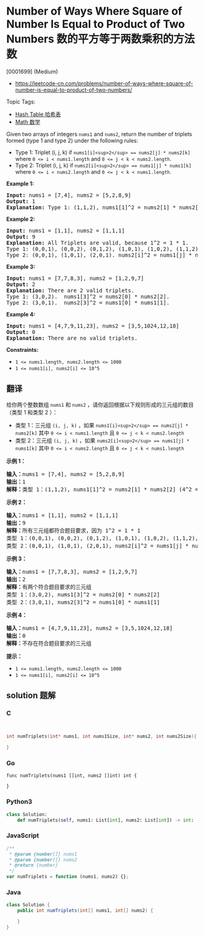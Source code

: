 # Number of Ways Where Square of Number Is Equal to Product of Two Numbers 数的平方等于两数乘积的方法数

[0001699] (Medium)

- https://leetcode-cn.com/problems/number-of-ways-where-square-of-number-is-equal-to-product-of-two-numbers/

Topic Tags:

- [Hash Table 哈希表](https://leetcode-cn.com/tag/hash-table/)
- [Math 数学](https://leetcode-cn.com/tag/math/)

Given two arrays of integers `nums1` and `nums2`, return the number of triplets formed (type 1 and type 2) under the following rules:

- Type 1: Triplet (i, j, k) if `nums1[i]<sup>2</sup> == nums2[j] * nums2[k]` where `0 <= i < nums1.length` and `0 <= j < k < nums2.length`.
- Type 2: Triplet (i, j, k) if `nums2[i]<sup>2</sup> == nums1[j] * nums1[k]` where `0 <= i < nums2.length` and `0 <= j < k < nums1.length`.

**Example 1:**

<pre><strong>Input:</strong> nums1 = [7,4], nums2 = [5,2,8,9]
<strong>Output:</strong> 1
<strong>Explanation:</strong> Type 1: (1,1,2), nums1[1]^2 = nums2[1] * nums2[2]. (4^2 = 2 * 8). 
</pre>

**Example 2:**

<pre><strong>Input:</strong> nums1 = [1,1], nums2 = [1,1,1]
<strong>Output:</strong> 9
<strong>Explanation:</strong> All Triplets are valid, because 1^2 = 1 * 1.
Type 1: (0,0,1), (0,0,2), (0,1,2), (1,0,1), (1,0,2), (1,1,2).  nums1[i]^2 = nums2[j] * nums2[k].
Type 2: (0,0,1), (1,0,1), (2,0,1). nums2[i]^2 = nums1[j] * nums1[k].
</pre>

**Example 3:**

<pre><strong>Input:</strong> nums1 = [7,7,8,3], nums2 = [1,2,9,7]
<strong>Output:</strong> 2
<strong>Explanation:</strong> There are 2 valid triplets.
Type 1: (3,0,2).  nums1[3]^2 = nums2[0] * nums2[2].
Type 2: (3,0,1).  nums2[3]^2 = nums1[0] * nums1[1].
</pre>

**Example 4:**

<pre><strong>Input:</strong> nums1 = [4,7,9,11,23], nums2 = [3,5,1024,12,18]
<strong>Output:</strong> 0
<strong>Explanation:</strong> There are no valid triplets.
</pre>

**Constraints:**

- `1 <= nums1.length, nums2.length <= 1000`
- `1 <= nums1[i], nums2[i] <= 10^5`

## 翻译

给你两个整数数组 `nums1` 和 `nums2` ，请你返回根据以下规则形成的三元组的数目（类型 1 和类型 2 ）：

- 类型 1：三元组 `(i, j, k)` ，如果 `nums1[i]<sup>2</sup> == nums2[j] * nums2[k]` 其中 `0 <= i < nums1.length` 且 `0 <= j < k < nums2.length`
- 类型 2：三元组 `(i, j, k)` ，如果 `nums2[i]<sup>2</sup> == nums1[j] * nums1[k]` 其中 `0 <= i < nums2.length` 且 `0 <= j < k < nums1.length`

**示例 1：**

<pre><strong>输入：</strong>nums1 = [7,4], nums2 = [5,2,8,9]
<strong>输出：</strong>1
<strong>解释：</strong>类型 1：(1,1,2), nums1[1]^2 = nums2[1] * nums2[2] (4^2 = 2 * 8)</pre>

**示例 2：**

<pre><strong>输入：</strong>nums1 = [1,1], nums2 = [1,1,1]
<strong>输出：</strong>9
<strong>解释：</strong>所有三元组都符合题目要求，因为 1^2 = 1 * 1
类型 1：(0,0,1), (0,0,2), (0,1,2), (1,0,1), (1,0,2), (1,1,2), nums1[i]^2 = nums2[j] * nums2[k]
类型 2：(0,0,1), (1,0,1), (2,0,1), nums2[i]^2 = nums1[j] * nums1[k]
</pre>

**示例 3：**

<pre><strong>输入：</strong>nums1 = [7,7,8,3], nums2 = [1,2,9,7]
<strong>输出：</strong>2
<strong>解释：</strong>有两个符合题目要求的三元组
类型 1：(3,0,2), nums1[3]^2 = nums2[0] * nums2[2]
类型 2：(3,0,1), nums2[3]^2 = nums1[0] * nums1[1]
</pre>

**示例 4：**

<pre><strong>输入：</strong>nums1 = [4,7,9,11,23], nums2 = [3,5,1024,12,18]
<strong>输出：</strong>0
<strong>解释：</strong>不存在符合题目要求的三元组
</pre>

**提示：**

- `1 <= nums1.length, nums2.length <= 1000`
- `1 <= nums1[i], nums2[i] <= 10^5`

## solution 题解

### C

```c


int numTriplets(int* nums1, int nums1Size, int* nums2, int nums2Size){

}
```

### Go

```golang
func numTriplets(nums1 []int, nums2 []int) int {

}
```

### Python3

```python
class Solution:
    def numTriplets(self, nums1: List[int], nums2: List[int]) -> int:
```

### JavaScript

```javascript
/**
 * @param {number[]} nums1
 * @param {number[]} nums2
 * @return {number}
 */
var numTriplets = function (nums1, nums2) {};
```

### Java

```java
class Solution {
    public int numTriplets(int[] nums1, int[] nums2) {

    }
}
```
